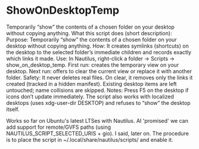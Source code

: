 # ShowOnDesktopTemp
Temporarily “show” the contents of a chosen folder on your desktop without copying anything. What this script does (short description): Purpose: Temporarily “show” the contents of a chosen folder on your desktop without copying anything. How: It creates symlinks (shortcuts) on the desktop to the selected folder’s immediate children and records exactly which links it made. Use: In Nautilus, right-click a folder → Scripts → show_on_desktop_temp. First run: creates the temporary view on your desktop. Next run: offers to clear the current view or replace it with another folder. Safety: It never deletes real files. On clear, it removes only the links it created (tracked in a hidden manifest). Existing desktop items are left untouched; name collisions are skipped. Notes: Press F5 on the desktop if icons don’t update immediately. The script also works with localized desktops (uses xdg-user-dir DESKTOP) and refuses to “show” the desktop itself.

Works so far on Ubuntu's latest LTSes with Nautilus. AI 'promised' we can add support for remote/GVFS paths (using NAUTILUS_SCRIPT_SELECTED_URIS + gio). I said, later on. The procedure is to place the script in ~/.local/share/nautilus/scripts/ and enable it.
